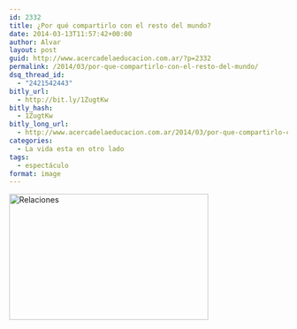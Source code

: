 ```yaml
---
id: 2332
title: ¿Por qué compartirlo con el resto del mundo?
date: 2014-03-13T11:57:42+00:00
author: Alvar
layout: post
guid: http://www.acercadelaeducacion.com.ar/?p=2332
permalink: /2014/03/por-que-compartirlo-con-el-resto-del-mundo/
dsq_thread_id:
  - "2421542443"
bitly_url:
  - http://bit.ly/1ZugtKw
bitly_hash:
  - 1ZugtKw
bitly_long_url:
  - http://www.acercadelaeducacion.com.ar/2014/03/por-que-compartirlo-con-el-resto-del-mundo/
categories:
  - La vida esta en otro lado
tags:
  - espectáculo
format: image
---
```

<img class="alignleft size-full wp-image-2333" alt="Relaciones" src="http://www.acercadelaeducacion.com.ar/wp-content/uploads/2014/03/Alvar-Maciel-Google+-2014-03-13-11-36-52.png" width="360" height="228" />